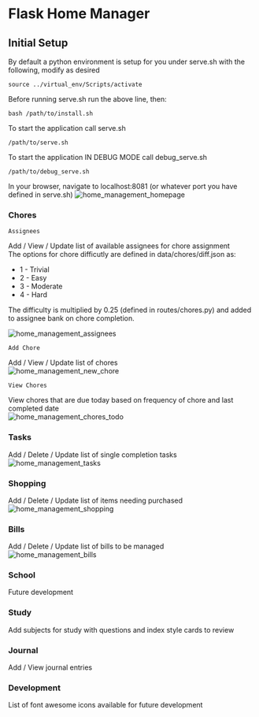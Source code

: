# Flask Home Manager
## Initial Setup
By default a python environment is setup for you under serve.sh with the following, modify as desired
```
source ../virtual_env/Scripts/activate
```
Before running serve.sh run the above line, then:
```
bash /path/to/install.sh
```
To start the application call serve.sh
```
/path/to/serve.sh
```
To start the application IN DEBUG MODE call debug_serve.sh
```
/path/to/debug_serve.sh
```
In your browser, navigate to localhost:8081 (or whatever port you have defined in serve.sh)
![home_management_homepage](https://github.com/SoftwareMods/FlaskHomeManager/assets/7725472/38edfd38-b9f3-4f6d-a9ab-5264153f9322)


### Chores
	Assignees
 Add / View / Update list of available assignees for chore assignment<br>
 The options for chore difficutly are defined in data/chores/diff.json as:<br>
 <ul>
	 <li>1 - Trivial</li>
	 <li>2 - Easy</li>
	 <li>3 - Moderate</li>
	 <li>4 - Hard</li>
 </ul>
 The difficulty is multiplied by 0.25 (defined in routes/chores.py) and added to assignee bank on chore completion.
 
 ![home_management_assignees](https://github.com/SoftwareMods/FlaskHomeManager/assets/7725472/52e5b532-8521-4c82-ad26-809809dcc3b6)

 
 	Add Chore
 Add / View / Update list of chores<br>
 ![home_management_new_chore](https://github.com/SoftwareMods/FlaskHomeManager/assets/7725472/c5660720-c0df-4e6a-b1c9-a42745d32496)

	
 	View Chores
 View chores that are due today based on frequency of chore and last completed date<br>
 ![home_management_chores_todo](https://github.com/SoftwareMods/FlaskHomeManager/assets/7725472/ae47f62d-b02d-4c70-84bc-1a99108465e4)


### Tasks
Add / Delete / Update list of single completion tasks<br>
![home_management_tasks](https://github.com/SoftwareMods/FlaskHomeManager/assets/7725472/f952ce4d-195a-4469-b31e-510871b7aae4)


### Shopping
Add / Delete / Update list of items needing purchased<br>
![home_management_shopping](https://github.com/SoftwareMods/FlaskHomeManager/assets/7725472/a434c92e-c3bd-487f-85b8-abe1f87e3f77)


### Bills
Add / Delete / Update list of bills to be managed<br>
![home_management_bills](https://github.com/SoftwareMods/FlaskHomeManager/assets/7725472/156580b2-14c1-45f9-8492-496bddbdc2ac)


### School
Future development

### Study
Add subjects for study with questions and index style cards to review

### Journal
Add / View journal entries

### Development
List of font awesome icons available for future development
